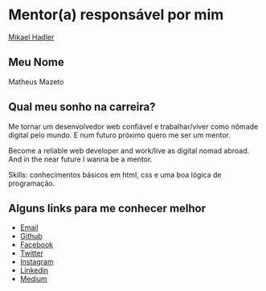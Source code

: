 # Mentor(a) responsável por mim

[Mikael Hadler](/profiles/mentors/profiles/mikaelhadler.md)

## Meu Nome

Matheus Mazeto

## Qual meu sonho na carreira?

Me tornar um desenvolvedor web confiável e trabalhar/viver como nômade digital pelo mundo. E num futuro próximo quero me ser um mentor.

Become a reliable web developer and work/live as digital nomad abroad. And in the near future I wanna be a mentor.

Skills: conhecimentos básicos em html, css e uma boa lógica de programação.

## Alguns links para me conhecer melhor

- [Email](mailto:mgmazeto@gmail.com)
- [Github](https://github.com/matheusmazeto)
- [Facebook](https://www.facebook.com/matheusmazeto)
- [Twitter](https://twitter.com/mazeto)
- [Instagram](https://www.instagram.com/mmazeto/)
- [Linkedin](https://www.linkedin.com/in/matheus-mazeto-94076680/)
- [Medium](https://medium.com/@matheusmazeto)

